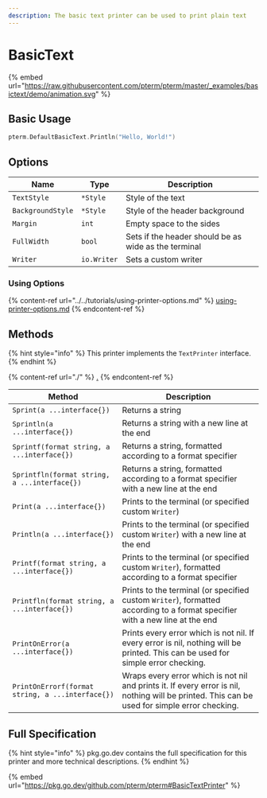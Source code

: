 ```yaml
---
description: The basic text printer can be used to print plain text
---
```


# BasicText

{% embed url="https://raw.githubusercontent.com/pterm/pterm/master/_examples/basictext/demo/animation.svg" %}

## Basic Usage

```go
pterm.DefaultBasicText.Println("Hello, World!")
```

## Options

| Name              | Type        | Description                                          |
| ----------------- | ----------- | ---------------------------------------------------- |
| `TextStyle`       | `*Style`    | Style of the text                                    |
| `BackgroundStyle` | `*Style`    | Style of the header background                       |
| `Margin`          | `int`       | Empty space to the sides                             |
| `FullWidth`       | `bool`      | Sets if the header should be as wide as the terminal |
| `Writer`          | `io.Writer` | Sets a custom writer                                 |

### Using Options

{% content-ref url="../../tutorials/using-printer-options.md" %}
[using-printer-options.md](../../tutorials/using-printer-options.md)
{% endcontent-ref %}

## Methods

{% hint style="info" %}
This printer implements the `TextPrinter` interface.
{% endhint %}

{% content-ref url="./" %}
[.](./)
{% endcontent-ref %}

| Method                                           | Description                                                                                                                                   |
| ------------------------------------------------ | --------------------------------------------------------------------------------------------------------------------------------------------- |
| `Sprint(a ...interface{})`                       | Returns a string                                                                                                                              |
| `Sprintln(a ...interface{})`                     | Returns a string with a new line at the end                                                                                                   |
| `Sprintf(format string, a ...interface{})`       | Returns a string, formatted according to a format specifier                                                                                   |
| `Sprintfln(format string, a ...interface{})`     | Returns a string, formatted according to a format specifier with a new line at the end                                                        |
| `Print(a ...interface{})`                        | Prints to the terminal (or specified custom `Writer`)                                                                                         |
| `Println(a ...interface{})`                      | Prints to the terminal (or specified custom `Writer`) with a new line at the end                                                              |
| `Printf(format string, a ...interface{})`        | Prints to the terminal (or specified custom `Writer`), formatted according to a format specifier                                              |
| `Printfln(format string, a ...interface{})`      | Prints to the terminal (or specified custom `Writer`), formatted according to a format specifier with a new line at the end                   |
| `PrintOnError(a ...interface{})`                 | Prints every error which is not nil. If every error is nil, nothing will be printed. This can be used for simple error checking.              |
| `PrintOnErrorf(format string, a ...interface{})` | Wraps every error which is not nil and prints it. If every error is nil, nothing will be printed. This can be used for simple error checking. |

## Full Specification

{% hint style="info" %}
pkg.go.dev contains the full specification for this printer and more technical descriptions.
{% endhint %}

{% embed url="https://pkg.go.dev/github.com/pterm/pterm#BasicTextPrinter" %}